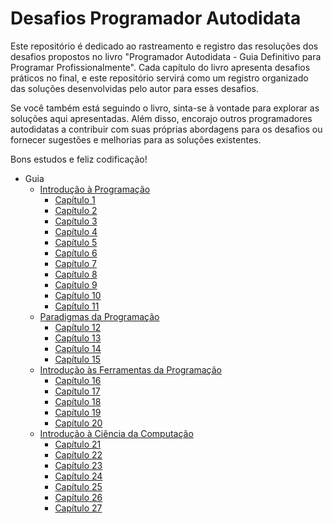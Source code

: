 # Desafios Programador Autodidata
Este repositório é dedicado ao rastreamento e registro das resoluções dos desafios propostos no livro "Programador Autodidata - Guia Definitivo para Programar Profissionalmente". Cada capítulo do livro apresenta desafios práticos no final, e este repositório servirá como um registro organizado das soluções desenvolvidas pelo autor para esses desafios.

Se você também está seguindo o livro, sinta-se à vontade para explorar as soluções aqui apresentadas. Além disso, encorajo outros programadores autodidatas a contribuir com suas próprias abordagens para os desafios ou fornecer sugestões e melhorias para as soluções existentes.

Bons estudos e feliz codificação!

- Guia
  - [Introdução à Programação](I-introdução-à-programação)
    - [Capítulo 1](introducao-a-programacao/capitulo-1/README.md)
    - [Capítulo 2](introducao-a-programacao/capitulo-2/README.md)
    - [Capítulo 3](introducao-a-programacao/capitulo-3/README.md)
    - [Capítulo 4](introducao-a-programacao/capitulo-4)
    - [Capítulo 5](introducao-a-programacao/capitulo-5)
    - [Capítulo 6](introducao-a-programacao/capitulo-6)
    - [Capítulo 7](introducao-a-programacao/capitulo-7)
    - [Capítulo 8](introducao-a-programacao/capitulo-8)
    - [Capítulo 9](introducao-a-programacao/capitulo-9)
    - [Capítulo 10](introducao-a-programacao/capitulo-10)
    - [Capítulo 11](introducao-a-programacao/capitulo-11)
  - [Paradigmas da Programação](II-paradigmas-da-programação)
    - [Capítulo 12](paradigmas-da-programacao/capitulo-12)
    - [Capítulo 13](paradigmas-da-programacao/capitulo-13)
    - [Capítulo 14](paradigmas-da-programacao/capitulo-14)
    - [Capítulo 15](paradigmas-da-programacao/capitulo-15)
  - [Introdução às Ferramentas da Programação](III-introdução-às-ferramentas-da-programação)
    - [Capítulo 16](introducao-as-ferramentas-da-programacao/capitulo-16)
    - [Capítulo 17](introducao-as-ferramentas-da-programacao/capitulo-17)
    - [Capítulo 18](introducao-as-ferramentas-da-programacao/capitulo-18)
    - [Capítulo 19](introducao-as-ferramentas-da-programacao/capitulo-19)
    - [Capítulo 20](introducao-as-ferramentas-da-programacao/capitulo-20)
  - [Introdução à Ciência da Computação](IV-introdução-à-ciência-da-computação)
    - [Capítulo 21](introducao-a-ciencia-da-computacao/capitulo-21)
    - [Capítulo 22](introducao-a-ciencia-da-computacao/capitulo-22)
    - [Capítulo 23](introducao-a-ciencia-da-computacao/capitulo-23)
    - [Capítulo 24](introducao-a-ciencia-da-computacao/capitulo-24)
    - [Capítulo 25](introducao-a-ciencia-da-computacao/capitulo-25)
    - [Capítulo 26](introducao-a-ciencia-da-computacao/capitulo-26)
    - [Capítulo 27](introducao-a-ciencia-da-computacao/capitulo-27)
